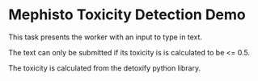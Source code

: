 # Mephisto Toxicity Detection Demo

This task presents the worker with an input to type in text. 

The text can only be submitted if its toxicity is is calculated to be <= 0.5. 

The toxicity is calculated from the detoxify python library.